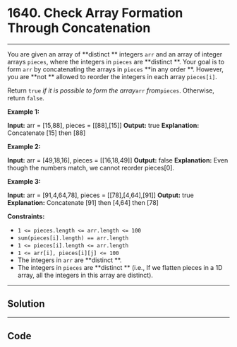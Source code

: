 # 1640. Check Array Formation Through Concatenation

---

You are given an array of **distinct ** integers `arr` and an array of integer arrays `pieces`, where the integers in `pieces` are **distinct **. Your goal is to form `arr` by concatenating the arrays in `pieces` **in any order **. However, you are **not ** allowed to reorder the integers in each array `pieces[i]`.

Return `true` _if it is possible_ _to form the array_`arr` _from_`pieces`. Otherwise, return `false`.

 

**Example 1:**


**Input:** arr = [15,88], pieces = [[88],[15]]
**Output:** true
**Explanation:** Concatenate [15] then [88]


**Example 2:**


**Input:** arr = [49,18,16], pieces = [[16,18,49]]
**Output:** false
**Explanation:** Even though the numbers match, we cannot reorder pieces[0].


**Example 3:**


**Input:** arr = [91,4,64,78], pieces = [[78],[4,64],[91]]
**Output:** true
**Explanation:** Concatenate [91] then [4,64] then [78]


 

**Constraints:**

  * `1 <= pieces.length <= arr.length <= 100`
  * `sum(pieces[i].length) == arr.length`
  * `1 <= pieces[i].length <= arr.length`
  * `1 <= arr[i], pieces[i][j] <= 100`
  * The integers in `arr` are **distinct **.
  * The integers in `pieces` are **distinct ** (i.e., If we flatten pieces in a 1D array, all the integers in this array are distinct).

---

## Solution



---

## Code
```python


```